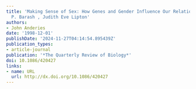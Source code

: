 ```yaml
---
title: 'Making Sense of Sex: How Genes and Gender Influence Our Relationships.David
  P. Barash , Judith Eve Lipton'
authors:
- John Anderies
date: '1998-12-01'
publishDate: '2024-11-27T04:14:54.895439Z'
publication_types:
- article-journal
publication: '*The Quarterly Review of Biology*'
doi: 10.1086/420427
links:
- name: URL
  url: http://dx.doi.org/10.1086/420427
---
```

